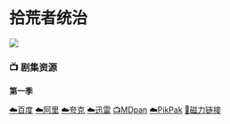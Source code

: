 # 拾荒者统治
![](/image/拾荒者统治.jpg)

### 📺 剧集资源

**第一季**  <Badge type="tip" text="康复重症监护室字幕组" />

[☁️百度](https://pan.baidu.com/s/1HkYGMEJBNOo0ZQozsX0TcQ?pwd=1tiu)  [☁️阿里](https://www.aliyundrive.com/s/5r68nMegPKP)  [☁️夸克](https://pan.quark.cn/s/4d0e3556f1c9)  [☁️迅雷](https://pan.xunlei.com/s/VNnh8dF5gIXcHGWlwnCiSIJvA1?pwd=p6is#)  [📺MDpan](https://pan.mdsub.top/zh-CN/%E6%8B%BE%E8%8D%92%E8%80%85%E7%BB%9F%E6%B2%BB/)  [☁️PikPak](https://mypikpak.com/s/VNmW4rKTbvU9vVcZnz8rrvgwo1) [🧲磁力链接](magnet:?xt=urn:btih:668804a90fa6c97f51ec256f9c62a9dd24c3acaf)
